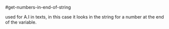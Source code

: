 #get-numbers-in-end-of-string

used for A.I in texts, in this case it looks in the string for a number at the end of the variable.
